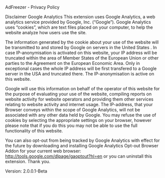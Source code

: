 AdFreezer - Privacy Policy


Disclaimer Google Analytics
This extension uses Google Analytics, a web analytics service provided by Google, Inc. (“Google”). 
Google Analytics uses “cookies”, which are text files placed on your computer, 
to help the website analyze how users use the site. 

The information generated by the cookie about your use of the website will be transmitted 
to and stored by Google on servers in the United States . In case IP-anonymisation is 
activated on this website, your IP address will be truncated within the area of 
Member States of the European Union or other parties to the Agreement on the European Economic Area. 
Only in exceptional cases the whole IP address will be first transfered to a Google server 
in the USA and truncated there. The IP-anonymisation is active on this website. 

Google will use this information on behalf of the operator of this website for the purpose 
of evaluating your use of the website, compiling reports on website activity for website 
operators and providing them other services relating to website activity and internet usage. 
The IP-address, that your Browser conveys within the scope of Google Analytics, will not 
be associated with any other data held by Google. You may refuse the use of cookies by 
selecting the appropriate settings on your browser, however please note that if you 
do this you may not be able to use the full functionality of this website. 

You can also opt-out from being tracked by Google Analytics with effect for the future 
by downloading and installing Google Analytics Opt-out Browser Addon for your current web browser:
http://tools.google.com/dlpage/gaoptout?hl=en or you can uninstall this extension. Thank you.



Version: 2.0.0.1-Beta
